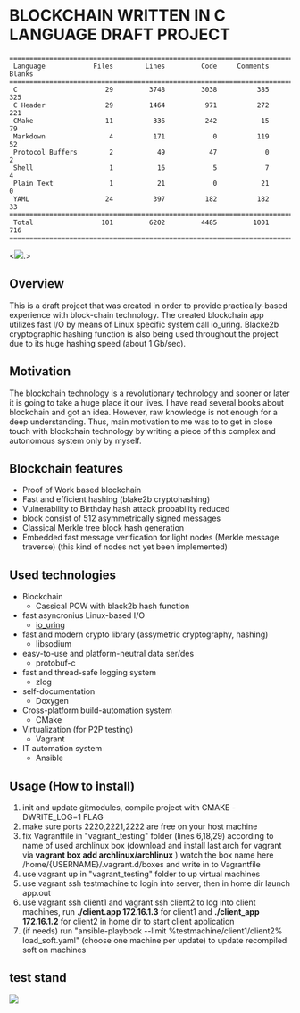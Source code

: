 # BLOCKCHAIN WRITTEN IN C LANGUAGE DRAFT PROJECT



```console
===============================================================================
 Language            Files        Lines         Code     Comments       Blanks
===============================================================================
 C                      29         3748         3038          385          325
 C Header               29         1464          971          272          221
 CMake                  11          336          242           15           79
 Markdown                4          171            0          119           52
 Protocol Buffers        2           49           47            0            2
 Shell                   1           16            5            7            4
 Plain Text              1           21            0           21            0
 YAML                   24          397          182          182           33
===============================================================================
 Total                 101         6202         4485         1001          716
===============================================================================
```
<[![](https://tokei.rs/b1/github/Kerosin3/C_blockchain-draft?category=code)](https://github.com/Kerosin3/C_blockchain-draft).>

## Overview

This is a draft project that was created in order to provide practically-based experience with 
block-chain technology.
The created blockchain app utilizes fast I/O by means of Linux specific system call io_uring.
Blacke2b cryptographic hashing function is also being used throughout the project due to its huge 
hashing speed (about 1 Gb/sec).


## Motivation
The blockchain technology is a revolutionary technology and sooner or later it is going to take a huge place it our lives.
I have read several books about blockchain and got an idea. However, raw knowledge is not enough for a deep understanding. 
Thus, main motivation to me was to to get in close touch with blockchain technology by writing a piece of this complex and autonomous system only by myself.

## Blockchain features
* Proof of Work based blockchain
* Fast and efficient hashing (blake2b cryptohashing)
* Vulnerability to Birthday hash attack probability reduced
* block consist of 512 asymmetrically signed messages
* Classical Merkle tree block hash generation
* Embedded fast message verification for light nodes (Merkle message traverse) (this kind of nodes not yet been implemented)

## Used technologies
* Blockchain
  * Cassical POW with black2b hash function
* fast asyncronius Linux-based I/O
  * [io_uring]( https://unixism.net/loti/index.html )
* fast and modern crypto library (assymetric cryptography, hashing)
  * libsodium
* easy-to-use and platform-neutral data ser/des
  * protobuf-c
* fast and thread-safe logging system
  * zlog
* self-documentation
  * Doxygen
* Cross-platform build-automation system
  * CMake
* Virtualization (for P2P testing)
  * Vagrant
* IT automation system 
  * Ansible
## Usage (How to install)

1. init and update gitmodules, compile project with CMAKE -DWRITE_LOG=1 FLAG
2. make sure ports 2220,2221,2222 are free on your host machine
3. fix Vagrantfile in "vagrant_testing" folder (lines 6,18,29) according to name of used archlinux box (download and install last arch for vagrant via **vagrant box add archlinux/archlinux** ) watch the box name here /home/{USERNAME}/.vagrant.d/boxes and write in to Vagrantfile
4. use vagrant up in "vagrant_testing" folder to up virtual machines
5. use vagrant ssh testmachine to login into server, then in home dir launch app.out
6. use vagrant ssh client1 and vagrant ssh client2 to log into client machines, run **./client.app 172.16.1.3** for client1  and **./client_app 172.16.1.2** for client2 in home dir to start client application 
7. (if needs) run "ansible-playbook --limit %testmachine/client1/client2% load_soft.yaml" (choose one machine per update) to update recompiled soft on machines

## test stand
![](https://github.com/Kerosin3/C_blockchain-draft/blob/main_experimental/docs/pictures/blockchain.jpg)


